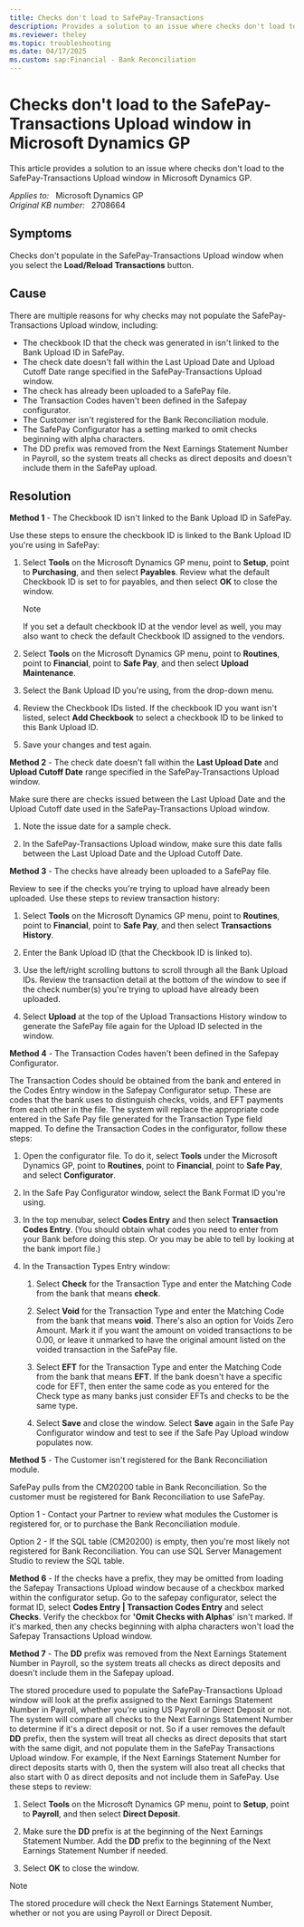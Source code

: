 ```yaml
---
title: Checks don't load to SafePay-Transactions
description: Provides a solution to an issue where checks don't load to the SafePay-Transactions Upload window in Microsoft Dynamics GP.
ms.reviewer: theley
ms.topic: troubleshooting
ms.date: 04/17/2025
ms.custom: sap:Financial - Bank Reconciliation
---
```

# Checks don't load to the SafePay-Transactions Upload window in Microsoft Dynamics GP

This article provides a solution to an issue where checks don't load to the SafePay-Transactions Upload window in Microsoft Dynamics GP.

_Applies to:_ &nbsp; Microsoft Dynamics GP  
_Original KB number:_ &nbsp; 2708664

## Symptoms

Checks don't populate in the SafePay-Transactions Upload window when you select the **Load/Reload Transactions** button.

## Cause

There are multiple reasons for why checks may not populate the SafePay-Transactions Upload window, including:

- The checkbook ID that the check was generated in isn't linked to the Bank Upload ID in SafePay.
- The check date doesn't fall within the Last Upload Date and Upload Cutoff Date range specified in the SafePay-Transactions Upload window.
- The check has already been uploaded to a SafePay file.
- The Transaction Codes haven't been defined in the Safepay configurator.
- The Customer isn't registered for the Bank Reconciliation module.
- The SafePay Configurator has a setting marked to omit checks beginning with alpha characters.
- The DD prefix was removed from the Next Earnings Statement Number in Payroll, so the system treats all checks as direct deposits and doesn't include them in the SafePay upload.

## Resolution

**Method 1** - The Checkbook ID isn't linked to the Bank Upload ID in SafePay.

Use these steps to ensure the checkbook ID is linked to the Bank Upload ID you're using in SafePay:

1. Select **Tools** on the Microsoft Dynamics GP menu, point to **Setup**, point to **Purchasing**,  and then select **Payables**. Review what the default Checkbook ID is set to for payables, and then select **OK** to close the window.

    > [!NOTE]
    > If you set a default checkbook ID at the vendor level as well, you may also want to check the default Checkbook ID assigned to the vendors.

2. Select **Tools** on the Microsoft Dynamics GP menu, point to **Routines**, point to **Financial**, point to **Safe Pay**, and then select **Upload Maintenance**.

3. Select the Bank Upload ID you're using, from the drop-down menu.

4. Review the Checkbook IDs listed. If the checkbook ID you want isn't listed, select **Add Checkbook** to select a checkbook ID to be linked to this Bank Upload ID.

5. Save your changes and test again.

**Method 2** - The check date doesn't fall within the **Last Upload Date** and **Upload Cutoff Date** range specified in the SafePay-Transactions Upload window.

Make sure there are checks issued between the Last Upload Date and the Upload Cutoff date used in the SafePay-Transactions Upload window.

1. Note the issue date for a sample check.

2. In the SafePay-Transactions Upload window, make sure this date falls between the Last Upload Date and the Upload Cutoff Date.

**Method 3** - The checks have already been uploaded to a SafePay file.

Review to see if the checks you're trying to upload have already been uploaded. Use these steps to review transaction history:

1. Select **Tools** on the Microsoft Dynamics GP menu, point to **Routines**, point to **Financial**, point to **Safe Pay**, and then select **Transactions History**.

2. Enter the Bank Upload ID (that the Checkbook ID is linked to).

3. Use the left/right scrolling buttons to scroll through all the Bank Upload IDs. Review the transaction detail at the bottom of the window to see if the check number(s) you're trying to upload have already been uploaded.

4. Select **Upload** at the top of the Upload Transactions History window to generate the SafePay file again for the Upload ID selected in the window.

**Method 4**  - The Transaction Codes haven't been defined in the Safepay Configurator.

The Transaction Codes should be obtained from the bank and entered in the Codes Entry window in the Safepay Configurator setup. These are codes that the bank uses to distinguish checks, voids, and EFT payments from each other in the file. The system will replace the appropriate code entered in the Safe Pay file generated for the Transaction Type field mapped. To define the Transaction Codes in the configurator, follow these steps:

1. Open the configurator file. To do it, select **Tools** under the Microsoft Dynamics GP, point to **Routines**, point to **Financial**, point to **Safe Pay**, and select **Configurator**.

2. In the Safe Pay Configurator window, select the Bank Format ID you're using.

3. In the top menubar, select **Codes Entry** and then select **Transaction Codes Entry**. (You should obtain what codes you need to enter from your Bank before doing this step. Or you may be able to tell by looking at the bank import file.)

4. In the Transaction Types Entry window:

    1. Select **Check** for the Transaction Type and enter the Matching Code from the bank that means **check**.

    1. Select **Void** for the Transaction Type and enter the Matching Code from the bank that means **void**. There's also an option for Voids Zero Amount.  Mark it if you want the amount on voided transactions to be 0.00, or leave it unmarked to have the original amount listed on the voided transaction in the SafePay file.

    1. Select **EFT** for the Transaction Type and enter the Matching Code from the bank that means **EFT**. If the bank doesn't have a specific code for EFT, then enter the same code as you entered for the Check type as many banks just consider EFTs and checks to be the same type.

    1. Select **Save** and close the window. Select **Save** again in the Safe Pay Configurator window and test to see if the Safe Pay Upload window populates now.

**Method 5** - The Customer isn't registered for the Bank Reconciliation module.

SafePay pulls from the CM20200 table in Bank Reconciliation.  So the customer must be registered for Bank Reconciliation to use SafePay.

Option 1 - Contact your Partner to review what modules the Customer is registered for, or to purchase the Bank Reconciliation module.

Option 2 - If the SQL table (CM20200) is empty, then you're most likely not registered for Bank Reconciliation. You can use SQL Server Management Studio to review the SQL table.

**Method 6** - If the checks have a prefix, they may be omitted from loading the Safepay Transactions Upload window because of a checkbox marked within the configurator setup. Go to the safepay configurator, select the format ID, select **Codes Entry | Transaction Codes Entry** and select **Checks**. Verify the checkbox for **'Omit Checks with Alphas**' isn't marked. If it's marked, then any checks beginning with alpha characters won't load the Safepay Transactions Upload window.

**Method 7** - The **DD** prefix was removed from the Next Earnings Statement Number in Payroll, so the system treats all checks as direct deposits and doesn't include them in the Safepay upload.

The stored procedure used to populate the SafePay-Transactions Upload window will look at the prefix assigned to the Next Earnings Statement Number in Payroll, whether you're using US Payroll or Direct Deposit  or not. The system will compare all checks to the Next Earnings Statement Number to determine if it's a direct deposit or not. So if a user removes the default **DD** prefix, then the system will treat all checks as direct deposits that start with the same digit, and not populate them in the SafePay Transactions Upload window. For example, if the Next Earnings Statement Number for direct deposits starts with 0, then the system will also treat all checks that also start with 0 as direct deposits and not include them in SafePay. Use these steps to review:

1. Select **Tools** on the Microsoft Dynamics GP menu, point to **Setup**, point to **Payroll**, and then select **Direct Deposit**.

2. Make sure the **DD** prefix is at the beginning of the Next Earnings Statement Number. Add the **DD** prefix to the beginning of the Next Earnings Statement Number if needed.

3. Select **OK** to close the window.

> [!NOTE]
> The stored procedure will check the Next Earnings Statement Number, whether or not you are using Payroll or Direct Deposit.
